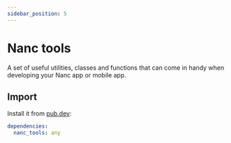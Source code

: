 ```yaml
---
sidebar_position: 5
---
```


# Nanc tools

A set of useful utilities, classes and functions that can come in handy when developing your Nanc app or mobile app.

## Import

Install it from [pub.dev](https://pub.dev/packages/nanc_tools):

```yaml
dependencies:
  nanc_tools: any
```